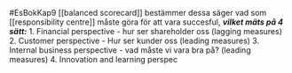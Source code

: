 #EsBokKap9
[[balanced scorecard]] bestämmer dessa
säger vad som [[responsibility centre]] måste göra för att vara succesful, ***vilket mäts på 4 sätt:***
	1. Financial perspective - hur ser shareholder oss (lagging measures)
	2. Customer perspective - Hur ser kunder oss (leading measures)
	3. Internal business perspective - vad måste vi vara bra på? (leading measures)
	4. Innovation and learning perspec